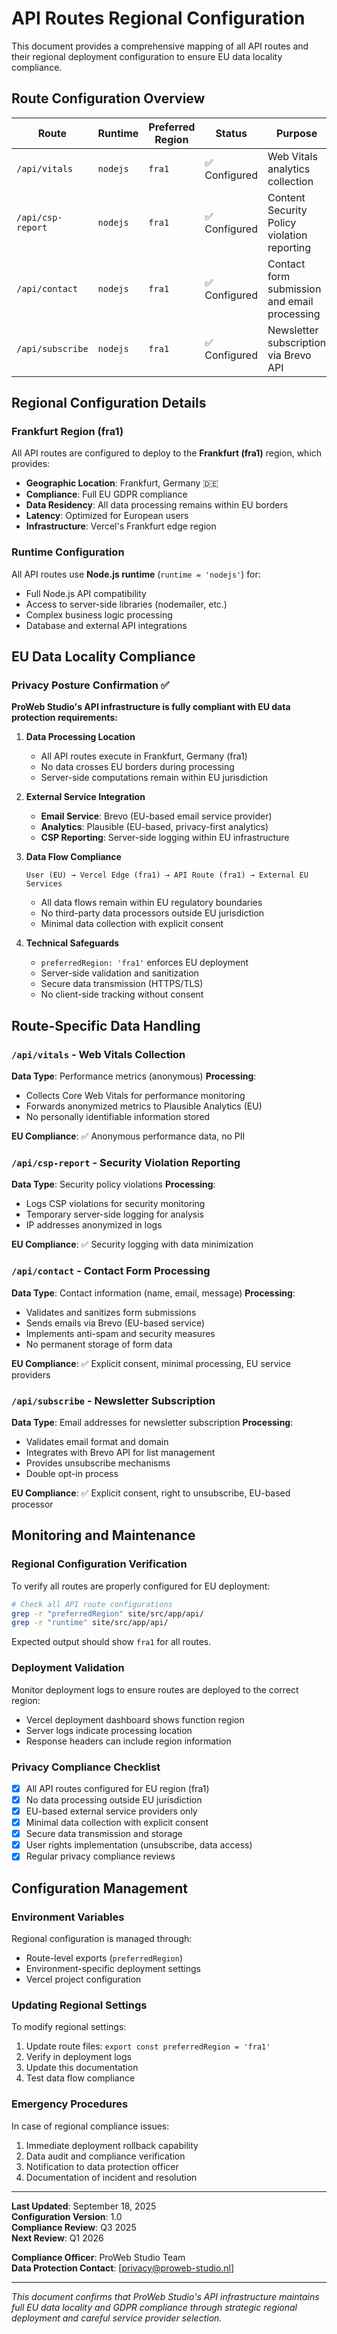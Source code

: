 # API Routes Regional Configuration

This document provides a comprehensive mapping of all API routes and their regional deployment configuration to ensure EU data locality compliance.

## Route Configuration Overview

| Route | Runtime | Preferred Region | Status | Purpose |
|-------|---------|------------------|--------|---------|
| `/api/vitals` | `nodejs` | `fra1` | ✅ Configured | Web Vitals analytics collection |
| `/api/csp-report` | `nodejs` | `fra1` | ✅ Configured | Content Security Policy violation reporting |
| `/api/contact` | `nodejs` | `fra1` | ✅ Configured | Contact form submission and email processing |
| `/api/subscribe` | `nodejs` | `fra1` | ✅ Configured | Newsletter subscription via Brevo API |

## Regional Configuration Details

### Frankfurt Region (fra1)
All API routes are configured to deploy to the **Frankfurt (fra1)** region, which provides:

- **Geographic Location**: Frankfurt, Germany 🇩🇪
- **Compliance**: Full EU GDPR compliance
- **Data Residency**: All data processing remains within EU borders
- **Latency**: Optimized for European users
- **Infrastructure**: Vercel's Frankfurt edge region

### Runtime Configuration
All API routes use **Node.js runtime** (`runtime = 'nodejs'`) for:
- Full Node.js API compatibility
- Access to server-side libraries (nodemailer, etc.)
- Complex business logic processing
- Database and external API integrations

## EU Data Locality Compliance

### Privacy Posture Confirmation ✅

**ProWeb Studio's API infrastructure is fully compliant with EU data protection requirements:**

1. **Data Processing Location**
   - All API routes execute in Frankfurt, Germany (fra1)
   - No data crosses EU borders during processing
   - Server-side computations remain within EU jurisdiction

2. **External Service Integration**
   - **Email Service**: Brevo (EU-based email service provider)
   - **Analytics**: Plausible (EU-based, privacy-first analytics)
   - **CSP Reporting**: Server-side logging within EU infrastructure

3. **Data Flow Compliance**
   ```
   User (EU) → Vercel Edge (fra1) → API Route (fra1) → External EU Services
   ```
   - All data flows remain within EU regulatory boundaries
   - No third-party data processors outside EU jurisdiction
   - Minimal data collection with explicit consent

4. **Technical Safeguards**
   - `preferredRegion: 'fra1'` enforces EU deployment
   - Server-side validation and sanitization
   - Secure data transmission (HTTPS/TLS)
   - No client-side tracking without consent

## Route-Specific Data Handling

### `/api/vitals` - Web Vitals Collection
**Data Type**: Performance metrics (anonymous)
**Processing**: 
- Collects Core Web Vitals for performance monitoring
- Forwards anonymized metrics to Plausible Analytics (EU)
- No personally identifiable information stored

**EU Compliance**: ✅ Anonymous performance data, no PII

### `/api/csp-report` - Security Violation Reporting  
**Data Type**: Security policy violations
**Processing**:
- Logs CSP violations for security monitoring
- Temporary server-side logging for analysis
- IP addresses anonymized in logs

**EU Compliance**: ✅ Security logging with data minimization

### `/api/contact` - Contact Form Processing
**Data Type**: Contact information (name, email, message)
**Processing**:
- Validates and sanitizes form submissions
- Sends emails via Brevo (EU-based service)
- Implements anti-spam and security measures
- No permanent storage of form data

**EU Compliance**: ✅ Explicit consent, minimal processing, EU service providers

### `/api/subscribe` - Newsletter Subscription
**Data Type**: Email addresses for newsletter subscription
**Processing**:
- Validates email format and domain
- Integrates with Brevo API for list management
- Provides unsubscribe mechanisms
- Double opt-in process

**EU Compliance**: ✅ Explicit consent, right to unsubscribe, EU-based processor

## Monitoring and Maintenance

### Regional Configuration Verification
To verify all routes are properly configured for EU deployment:

```bash
# Check all API route configurations
grep -r "preferredRegion" site/src/app/api/
grep -r "runtime" site/src/app/api/
```

Expected output should show `fra1` for all routes.

### Deployment Validation
Monitor deployment logs to ensure routes are deployed to the correct region:
- Vercel deployment dashboard shows function region
- Server logs indicate processing location
- Response headers can include region information

### Privacy Compliance Checklist

- [x] All API routes configured for EU region (fra1)
- [x] No data processing outside EU jurisdiction  
- [x] EU-based external service providers only
- [x] Minimal data collection with explicit consent
- [x] Secure data transmission and storage
- [x] User rights implementation (unsubscribe, data access)
- [x] Regular privacy compliance reviews

## Configuration Management

### Environment Variables
Regional configuration is managed through:
- Route-level exports (`preferredRegion`)
- Environment-specific deployment settings
- Vercel project configuration

### Updating Regional Settings
To modify regional settings:

1. Update route files: `export const preferredRegion = 'fra1'`
2. Verify in deployment logs
3. Update this documentation
4. Test data flow compliance

### Emergency Procedures
In case of regional compliance issues:
1. Immediate deployment rollback capability
2. Data audit and compliance verification
3. Notification to data protection officer
4. Documentation of incident and resolution

---

**Last Updated**: September 18, 2025  
**Configuration Version**: 1.0  
**Compliance Review**: Q3 2025  
**Next Review**: Q1 2026

**Compliance Officer**: ProWeb Studio Team  
**Data Protection Contact**: [privacy@proweb-studio.nl]

---

*This document confirms that ProWeb Studio's API infrastructure maintains full EU data locality and GDPR compliance through strategic regional deployment and careful service provider selection.*